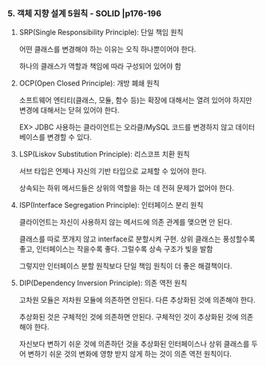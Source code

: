 ### 5. 객체 지향 설계 5원칙 - SOLID |p176-196

1. SRP(Single Responsibility Principle): 단일 책임 원칙

   어떤 클래스를 변경해야 하는 이유는 오직 하나뿐이어야 한다.

   하나의 클래스가 역할과 책임에 따라 구성되어 있어야 함

2. OCP(Open Closed Principle): 개방 폐쇄 원칙

   소프트웨어 엔티티(클래스, 모듈, 함수 등)는 확장에 대해서는 열려 있어야 하지만 변경에 대해서는 닫혀 있어야 한다.

   EX> JDBC 사용하는 클라이언트는 오라클/MySQL 코드를 변경하지 않고 데이터베이스를 변경할 수 있다.

3. LSP(Liskov Substitution Principle): 리스코프 치환 원칙

   서브 타입은 언제나 자신의 기반 타입으로 교체할 수 있어야 한다.

   상속되는 하위 메서드들은 상위의 역할을 하는 데 전혀 문제가 없어야 한다.

4. ISP(Interface Segregation Principle): 인터페이스 분리 원칙

   클라이언트는 자신이 사용하지 않는 메서드에 의존 관계를 맺으면 안 된다.

   클래스를 따로 쪼개지 않고 interface로 분할시켜 구현. 상위 클래스는 풍성할수록 좋고, 인터페이스는 작을수록 좋다. 그럴수록 상속 구조가 빛을 발함

   그렇지만 인터페이스 분할 원칙보다 단일 책임 원칙이 더 좋은 해결책이다.

5. DIP(Dependency Inversion Principle): 의존 역전 원칙

   고차원 모듈은 저차원 모듈에 의존하면 안된다. 다른 추상화된 것에 의존해야 한다.

   추상화된 것은 구체적인 것에 의존하면 안된다. 구체적인 것이 추상화된 것에 의존해야 한다.

   자신보다 변하기 쉬운 것에 의존하던 것을 추상화된 인터페이스나 상위 클래스를 두어 변하기 쉬운 것의 변화에 영향 받지 않게 하는 것이 의존 역전 원칙이다.


